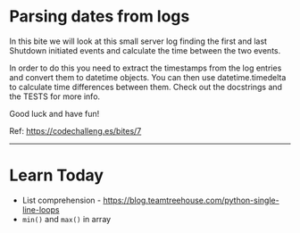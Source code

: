 # Parsing dates from logs

In this bite we will look at this small server log finding the first and last Shutdown initiated events and calculate the time between the two events.

In order to do this you need to extract the timestamps from the log entries and convert them to datetime objects. You can then use datetime.timedelta to calculate time differences between them. Check out the docstrings and the TESTS for more info.

Good luck and have fun!

Ref: https://codechalleng.es/bites/7

----------

# Learn Today
- List comprehension - https://blog.teamtreehouse.com/python-single-line-loops
- `min()` and `max()` in array
